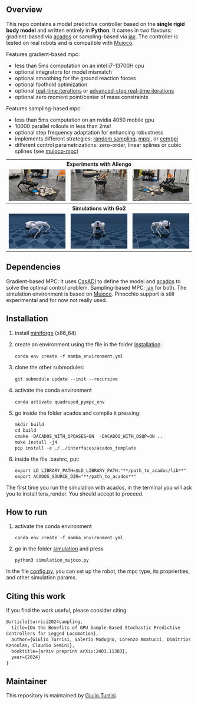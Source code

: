## Overview
This repo contains a model predictive controller based on the **single rigid body model** and written entirely in **Python**. It cames in two flavours: gradient-based via [acados](https://docs.acados.org/about_acados/index.html#:~:text=acados%20is%20a%20software%20package,Moritz%20Diehl) or sampling-based via [jax](https://github.com/google/jax). The controller is tested on real robots and is compatible with [Mujoco](https://mujoco.org/).  


Features gradient-based mpc:
- less than 5ms computation on an intel i7-13700H cpu 
- optional integrators for model mismatch
- optional smoothing for the ground reaction forces 
- optional foothold optimization
- optional [real-time iterations](http://cse.lab.imtlucca.it/~bemporad/publications/papers/ijc_rtiltv.pdf) or [advanced-step real-time iterations](https://arxiv.org/pdf/2403.07101.pdf)
- optional zero moment point/center of mass constraints


Features sampling-based mpc:
- less than 5ms computation on an nvidia 4050 mobile gpu 
- 10000 parallel rollouts in less than 2ms!
- optional step frequency adaptation for enhancing robustness
- implements different strategies: [random sampling](https://arxiv.org/pdf/2212.00541.pdf), [mppi](https://sites.gatech.edu/acds/mppi/), or [cemppi](https://arxiv.org/pdf/2203.16633.pdf) 
- different control parametrizations: zero-order, linear splines or cubic splines (see [mujoco-mpc](https://arxiv.org/pdf/2212.00541.pdf))


<table >
    <tr>
        <th colspan="3" align="center">Experiments with Aliengo</th>
    </tr>
    <tr>
        <td align="left"><img src="./gifs/trot.gif"/></td>
        <td align="center"><img src="./gifs/pace.gif"/></td>
        <td align="right"><img src="./gifs/crawl.gif"/></td>
    </tr>
    <tr>
        <th colspan="3" align="center">Simulations with Go2</th>
    </tr>
    <tr>
        <td align="left"><img src="./gifs/trot_mujoco.gif"/></td>
        <td align="center"><img src="./gifs/pace_mujoco.gif"/></td>
        <td align="right"><img src="./gifs/crawl_mujoco.gif"/></td>
    </tr>
</table>


## Dependencies
Gradient-based MPC: It uses [CasADI](https://web.casadi.org/) to define the model and [acados](https://docs.acados.org/about_acados/index.html#:~:text=acados%20is%20a%20software%20package,Moritz%20Diehl) to solve the optimal control problem. Sampling-based MPC: [jax](https://github.com/google/jax) for both. The simulation environment is based on [Mujoco](https://mujoco.org/). Pinocchio support is still experimental and for now not really used.

## Installation

1. install [miniforge](https://github.com/conda-forge/miniforge/releases) (x86_64)

2. create an environment using the file in the folder [installation](https://github.com/iit-DLSLab/Quadruped-PyMPC/tree/main/installation):

    `conda env create -f mamba_environment.yml`


3. clone the other submodules:

    `git submodule update --init --recursive`
    
4. activate the conda environment

    `conda activate quadruped_pympc_env`

5. go inside the folder acados and compile it pressing:
    
    ```
    mkdir build
    cd build
    cmake -DACADOS_WITH_QPOASES=ON  -DACADOS_WITH_OSQP=ON ..
    make install -j4
    pip install -e ./../interfaces/acados_template
    ```

6. inside the file .bashrc, put:
    
    ```
    export LD_LIBRARY_PATH=$LD_LIBRARY_PATH:"**/path_to_acados/lib**"
    export ACADOS_SOURCE_DIR="**/path_to_acados**"
    ```

The first time you run the simulation with acados, in the terminal you will ask you to install tera_render. You should accept to proceed.

## How to run

1. activate the conda environment
   
   ```
   conda env create -f mamba_environment.yml
   ```

2. go in the folder [simulation](https://github.com/iit-DLSLab/Quadruped-PyMPC/tree/main/simulation) and press
   
   ```
   python3 simulation_mujoco.py
   ```

In the file [config.py](https://github.com/iit-DLSLab/Quadruped-PyMPC/blob/main/config.py), you can set up the robot, the mpc type, its proprierties, and other simulation params. 



## Citing this work

If you find the work useful, please consider citing:

```
@article{turrisi2024sampling,
  title={On the Benefits of GPU Sample-Based Stochastic Predictive Controllers for Legged Locomotion},
  author={Giulio Turrisi, Valerio Modugno, Lorenzo Amatucci, Dimitrios Kanoulas, Claudio Semini},
  booktitle={arXiv preprint arXiv:2403.11383},
  year={2024}
}
```

## Maintainer

This repository is maintained by [Giulio Turrisi](https://github.com/giulioturrisi).